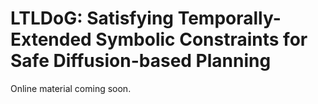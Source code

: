 # LTLDoG: Satisfying Temporally-Extended Symbolic Constraints for Safe Diffusion-based Planning

Online material coming soon.
